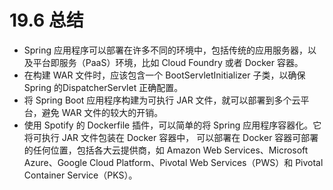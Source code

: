 # 19.6 总结

* Spring 应用程序可以部署在许多不同的环境中，包括传统的应用服务器，以及平台即服务（PaaS）环境，比如 Cloud Foundry 或者 Docker 容器。
* 在构建 WAR 文件时，应该包含一个 BootServletInitializer 子类，以确保 Spring 的DispatcherServlet 正确配置。
* 将 Spring Boot 应用程序构建为可执行 JAR 文件，就可以部署到多个云平台，避免 WAR 文件的较大的开销。
* 使用 Spotify 的 Dockerfile 插件，可以简单的将 Spring 应用程序容器化。它将可执行 JAR 文件包装在 Docker 容器中，
可以部署在 Docker 容器可部署的任何位置，包括各大云提供商，如 Amazon Web Services、Microsoft Azure、Google Cloud 
Platform、Pivotal Web Services（PWS）和 Pivotal Container Service（PKS）。